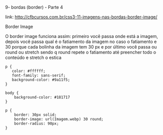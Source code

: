 9- bordas (border) - Parte 4

link: http://cfbcursos.com.br/css3-11-imagens-nas-bordas-border-image/

Border Image

O border image funciona assim: primeiro você passa onde está a imagem,
depois você passa qual é o fatiamento da imagem no caso o fatiamento e 30 porque cada bolinha da imagem tem 30 px
e por último você passa ou round ou stretch sendo q round repete o fatiamento até preencher todo o conteúdo e 
stretch o estica

````
p {
   color: #ffffff;
   font-family: sans-serif;
   background-color: #9a11f5;
}

body {
    background-color: #181717
}

p {
    border: 30px solid;
    border-image: url(Imagem.webp) 30 round;
    border-radius: 90px;
}
````